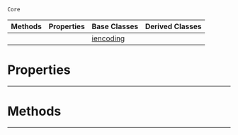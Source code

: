  `Core`

|Methods|Properties|Base Classes|Derived Classes|
|---|---|---|---|
| | |[iencoding](https://github.com/PlasmaEngine/PlasmaDocs/tree/master/docs/C%2B%2B/code_reference/lightning_base_types/iencoding.markdown)| |


 #  Properties


---  
 #  Methods


---  
 

 